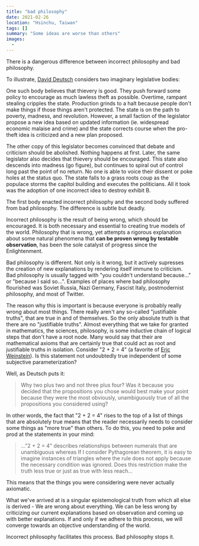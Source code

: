 ```yaml
---
title: "bad philosophy"
date: 2021-02-26
location: "Hsinchu, Taiwan"
tags: []
summary: "Some ideas are worse than others"
images:
  -
---
```


There is a dangerous difference between incorrect philosophy and bad philosophy.

To illustrate, [David
Deutsch](https://en.wikipedia.org/wiki/The_Beginning_of_Infinity) considers two
imaginary legislative bodies:

One such body believes that thievery is good. They push forward some policy to
encourage as much lawless theft as possible. Overtime, rampant stealing cripples
the state. Production grinds to a halt because people don't make things if
those things aren't protected. The state is on the path to poverty, madness, and
revolution. However, a small faction of the legislator propose a new idea based on updated
information (ie. widespread economic malaise and crime) and the state corrects
course when the pro-theft idea is criticized and a new plan proposed.

The other copy of this legislator becomes convinced that debate and criticism
should be abolished. Nothing happens at first. Later, the same legislator
also decides that thievery should be encouraged. This state also 
descends into madness (go figure), but continues to spiral out of control long past the
point of no return. No one is able to voice their dissent or poke holes at the
status quo. The state falls to a grass roots coup as the populace storms
the capitol building and executes the politicians. All it took was the adoption
of one incorrect idea to destroy exhibit B.

The first body enacted incorrect philosophy and the second body suffered from bad
philosophy. The difference is subtle but deadly.

Incorrect philosophy is the result of being wrong, which should be encouraged.
It is both necessary and essential to creating true models of the world.
Philosophy that is wrong, yet attempts a rigorous explanation about some natural
phenomena that __can be proven wrong by testable observation__, has been the sole
catalyst of progress since the Enlightenment.

Bad philosophy is different. Not only is it wrong, but it actively supresses the
creation of new explanations by rendering itself immune to criticism. Bad
philosophy is usually tagged with "you couldn't understand because..." or
"because I said so...". Examples of places where bad philosophy flourished was
Soviet Russia, Nazi Germany, Fascist Italy, postmodernist philosophy, and most
of Twitter.

The reason why this is important is because everyone is probably really wrong
about most things. There really aren't any so-called "justifiable truths", that
are true in and of themselves. So the only absolute truth is that there are no
"justifiable truths". Almost everything that we take for granted in mathematics,
the sciences, philosophy, is some inductive chain of logical steps that don't
have a root node. Many would say that their are mathematical axioms that are
certainly true that could act as root and justifiable truths in isolation.
Consider "2 + 2 = 4" (a favorite of [Eric
Weinstein](https://twitter.com/ericrweinstein/status/1291100193488740357?lang=en)).
Is this statement not undoubtedly true independent of some subjective
parameterization? 

Well, as Deutsch puts it: 

> Why two plus two and not three plus four? Was it because you decided that the
> propositions you chose would best make your point because they were the most
> obviously, unambiguously true of all the propositions you considered using?

In other words, the fact that "2 + 2 = 4" rises to the top of a list of things
that are absolutely true means that the reader necessarily needs to consider
some things as "more true" than others. To do this, you need to poke and prod
at the statements in your mind: 

> ..."2 + 2 = 4" describes relationships between numerals that
> are unambiguous whereas If I consider Pythagorean theorem, it is easy to imagine
> instances of triangles where the rule does not apply because the necessary
> condition was ignored. Does this restriction make the truth less true or just as
> true with less reach... 

This means that the things you were considering were
never actually axiomatic.

What we've arrived at is a singular epistemological truth from which all else is
derived - We are wrong about everything. We can be less wrong by criticizing our
current explanations based on observation and coming up with better
explanations.  If and only if we adhere to this process, we will converge
towards an objective understanding of the world.

Incorrect philosophy facilitates this process. Bad philosophy stops it.
